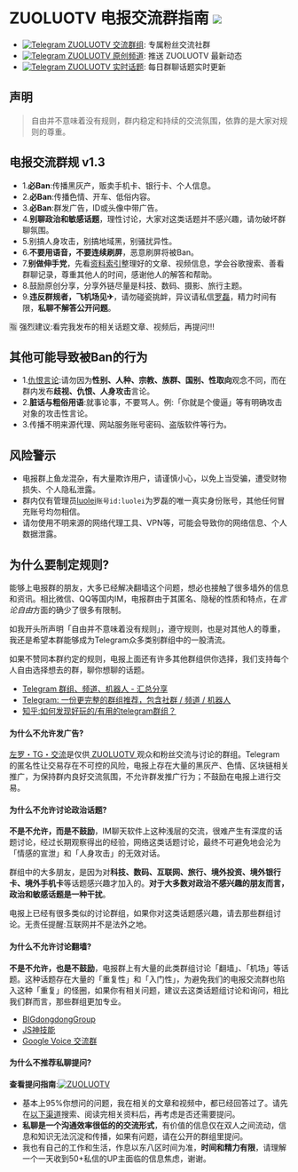 ZUOLUOTV 电报交流群指南 ![](https://img.shields.io/badge/ZUOLUOTV-电报指南-orange.svg?style=flat) 
=================

* [![Telegram](https://static.is26.com/tmp/telegram.svg)](https://t.me/zuoluotv)[ ZUOLUOTV 交流群组](https://t.me/zuoluotv): 专属粉丝交流社群
* [![Telegram](https://static.is26.com/tmp/telegram2.svg)](https://t.me/zuoluotvofficial)[ ZUOLUOTV 原创频道](https://t.me/zuoluotvofficial): 推送 ZUOLUOTV 最新动态
* [![Telegram](https://static.is26.com/tmp/telegram3.svg)](https://hot.zuoluo.tv)[ ZUOLUOTV 实时话题](https://hot.zuoluo.tv): 每日群聊话题实时更新

## 声明

> 自由并不意味着没有规则，群内稳定和持续的交流氛围，依靠的是大家对规则的尊重。

## 电报交流群规 v1.3

* 1.**必Ban**:传播黑灰产，贩卖手机卡、银行卡、个人信息。
* 2.**必Ban**:传播色情、开车、低俗内容。
* 3.**必Ban**:群发广告，ID或头像中带广告。
* 4.**别聊政治和敏感话题**，理性讨论，大家对这类话题并不感兴趣，请勿破坏群聊氛围。
* 5.别搞人身攻击，别搞地域黑，别骚扰异性。
* 6.**不要用语音，不要连续刷屏**，恶意刷屏将被Ban。
* 7.**别做伸手党**，先看[资料索引](https://zuoluo.tv/welcome)整理好的文章、视频信息，学会谷歌搜索、善看群聊记录，尊重其他人的时间，感谢他人的解答和帮助。
* 8.鼓励原创分享，分享外链尽量是科技、数码、摄影、旅行主题。
* 9.**违反群规者，飞机场见✈**，请勿碰瓷挑衅，异议请私信[罗磊](t.me/luolei)，精力时间有限，**私聊不解答公开问题**。

🈯 强烈建议:看完我发布的相关话题文章、视频后，再提问!!!

## 其他可能导致被Ban的行为

* 1.[仇恨言论](https://www.wikiwand.com/zh/%E4%BB%87%E6%81%A8%E8%A8%80%E8%AB%96):请勿因为**性别、人种、宗教、族群、国别、性取向**观念不同，而在群内发布**歧视、仇恨、人身攻击**言论。
* 2.**脏话与粗俗用语**:就事论事，不要骂人。例:「你就是个傻逼」等有明确攻击对象的攻击性言论。
* 3.传播不明来源代理、网站服务账号密码、盗版软件等行为。

## 风险警示

* 电报群上鱼龙混杂，有大量欺诈用户，请谨慎小心，以免上当受骗，遭受财物损失、个人隐私泄露。
* 群内仅有管理员[luolei](https://t.me/luolei)`账号id:luolei`为罗磊的唯一真实身份账号，其他任何冒充账号均勿相信。
* 请勿使用不明来源的网络代理工具、VPN等，可能会导致你的网络信息、个人数据泄露。

## 为什么要制定规则?

能够上电报群的朋友，大多已经解决翻墙这个问题，想必也接触了很多墙外的信息和资讯。相比微信、QQ等国内IM，电报群由于其匿名、隐秘的性质和特点，在*言论自由*方面的确少了很多有限制。

如我开头所声明「自由并不意味着没有规则」，遵守规则，也是对其他人的尊重，我还是希望本群能够成为Telegram众多类别群组中的一股清流。

如果不赞同本群约定的规则，电报上面还有许多其他群组供你选择，我们支持每个人自由选择想去的群，聊你想聊的话题。

* [Telegram 群组、频道、机器人 - 汇总分享](https://congcong0806.github.io/2018/04/24/Telegram/)
* [Telegram: 一份更完整的群组推荐，包含社群 / 频道 / 机器人](https://blog.liyuans.com/archives/telegram-recommendation.html)
* [知乎:如何发现好玩的/有用的telegram群组？](https://www.zhihu.com/question/41252478?nr=1)

#### 为什么不允许发广告?

[左罗・TG・交流](t.me/zuoluotv)是仅供[ ZUOLUOTV ](https://zuoluo.tv/youtube)观众和粉丝交流与讨论的群组。Telegram 的匿名性让交易存在不可控的风险，电报上存在大量的黑灰产、色情、区块链相关推广，为保持群内良好交流氛围，不允许群发推广行为；不鼓励在电报上进行交易。

#### 为什么不允许讨论政治话题?

**不是不允许，而是不鼓励**，IM聊天软件上这种浅层的交流，很难产生有深度的话题讨论，经过长期观察得出的经验，网络这类话题讨论，最终不可避免地会沦为「情感的宣泄」和「人身攻击」的无效对话。

群组中的大多朋友，是因为对**科技、数码、互联网、旅行、境外投资、境外银行卡、境外手机卡**等话题感兴趣才加入的。**对于大多数对政治不感兴趣的朋友而言，政治和敏感话题是一种干扰**。

电报上已经有很多类似的讨论群组，如果你对这类话题感兴趣，请去那些群组讨论。无责任提醒:互联网并不是法外之地。

#### 为什么不允许讨论翻墙?

**不是不允许，也是不鼓励**，电报群上有大量的此类群组讨论「翻墙」、「机场」等话题。这种话题存在大量的「重复性」和「入门性」，为避免我们的电报交流群也陷入这种「重复」的怪圈，如果你有相关问题，建议去这类话题组讨论和询问，相比我们群而言，那些群组更加专业。

* [BIGdongdongGroup](https://t.me/bigdongdongGroup)
* [JS神技能](https://t.me/joinchat/IH5XJktzBKVVn4Q5fZeq5Q)
* [Google Voice 交流群](https://t.me/googlevoice)

#### 为什么不推荐私聊提问?

**查看提问指南**:[![ZUOLUOTV](https://img.shields.io/badge/ZUOLUOTV-提问指南-blue.svg?style=flat)](https://github.com/zuoluotv/zuoluotv/blob/master/HowToAskQuestions.md)

* 基本上95%你想问的问题，我在相关的文章和视频中，都已经回答过了。请先在[以下渠道](https://github.com/zuoluotv/zuoluotv#%E4%BB%8E%E5%93%AA%E6%89%BE%E5%88%B0%E6%88%91)搜索、阅读完相关资料后，再考虑是否还需要提问。
* **私聊是一个沟通效率很低的的交流形式**，有价值的信息仅在双人之间流动，信息和知识无法沉淀和传播，如果有问题，请在公开的群组里提问。
* 我也有自己的工作和生活，作息以东八区时间为准，**时间和精力有限**，请理解一个一天收到50+私信的UP主面临的信息焦虑，谢谢。






